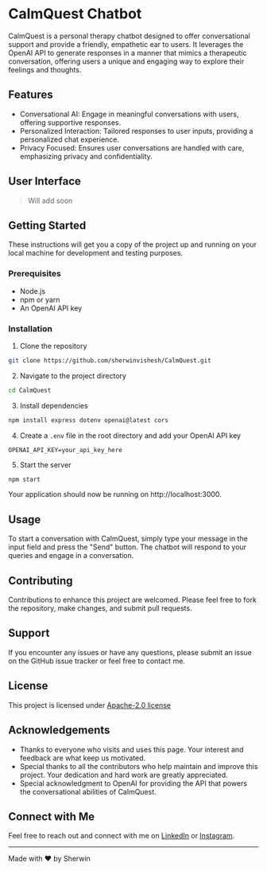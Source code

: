 # CalmQuest Chatbot

CalmQuest is a personal therapy chatbot designed to offer conversational support and provide a friendly, empathetic ear to users. It leverages the OpenAI API to generate responses in a manner that mimics a therapeutic conversation, offering users a unique and engaging way to explore their feelings and thoughts.

## Features

- Conversational AI: Engage in meaningful conversations with users, offering supportive responses.
- Personalized Interaction: Tailored responses to user inputs, providing a personalized chat experience.
- Privacy Focused: Ensures user conversations are handled with care, emphasizing privacy and confidentiality.

## User Interface
>Will add soon

## Getting Started

These instructions will get you a copy of the project up and running on your local machine for development and testing purposes.

### Prerequisites

- Node.js
- npm or yarn
- An OpenAI API key

### Installation

1. Clone the repository
```bash
git clone https://github.com/sherwinvishesh/CalmQuest.git
```

2. Navigate to the project directory
```bash
cd CalmQuest
```

3. Install dependencies
```bash
npm install express dotenv openai@latest cors

```

4. Create a `.env` file in the root directory and add your OpenAI API key
```plaintext
OPENAI_API_KEY=your_api_key_here
```

5. Start the server
```bash
npm start
```

Your application should now be running on http://localhost:3000.

## Usage

To start a conversation with CalmQuest, simply type your message in the input field and press the "Send" button. The chatbot will respond to your queries and engage in a conversation.

## Contributing

Contributions to enhance this project are welcomed. Please feel free to fork the repository, make changes, and submit pull requests.

## Support

If you encounter any issues or have any questions, please submit an issue on the GitHub issue tracker or feel free to contact me.


## License

This project is licensed under [Apache-2.0 license](LICENSE)

## Acknowledgements

- Thanks to everyone who visits and uses this page. Your interest and feedback are what keep us motivated.
- Special thanks to all the contributors who help maintain and improve this project. Your dedication and hard work are greatly appreciated.
- Special acknowledgment to OpenAI for providing the API that powers the conversational abilities of CalmQuest.



## Connect with Me

Feel free to reach out and connect with me on [LinkedIn](https://www.linkedin.com/in/sherwinvishesh) or [Instagram](https://www.instagram.com/sherwinvishesh/).

---

Made with ❤️ by Sherwin
